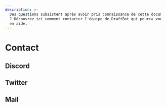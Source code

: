 ```yaml
---
description: >-
  Des questions subsistent après avoir pris connaissance de cette documentation
  ? Découvrez ici comment contacter l'équipe de DraftBot qui pourra vous venir
  en aide.
---
```


# Contact

## Discord

## Twitter

## Mail




